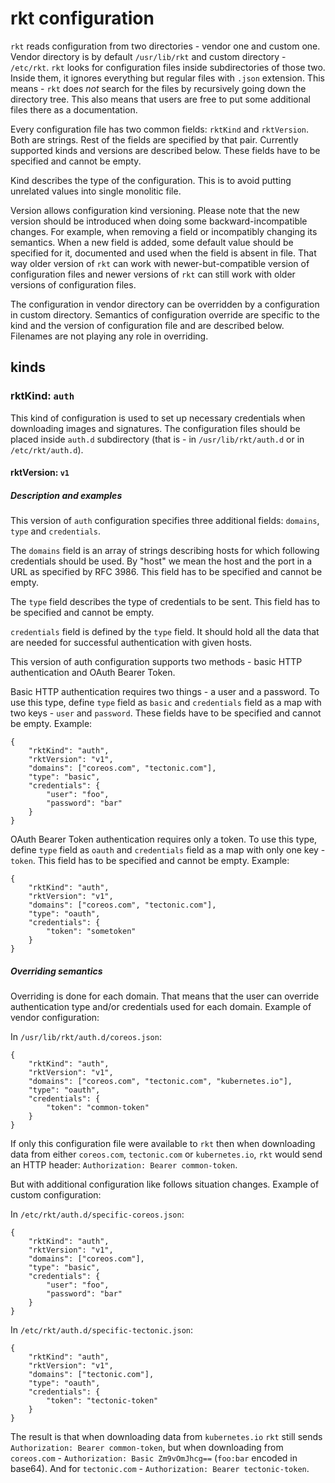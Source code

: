# rkt configuration

`rkt` reads configuration from two directories - vendor one and custom
one. Vendor directory is by default `/usr/lib/rkt` and custom
directory - `/etc/rkt`. `rkt` looks for configuration files inside
subdirectories of those two. Inside them, it ignores everything but
regular files with `.json` extension. This means - `rkt` does _not_
search for the files by recursively going down the directory
tree. This also means that users are free to put some additional files
there as a documentation.

Every configuration file has two common fields: `rktKind` and
`rktVersion`. Both are strings. Rest of the fields are specified by
that pair. Currently supported kinds and versions are described
below. These fields have to be specified and cannot be empty.

Kind describes the type of the configuration. This is to avoid putting
unrelated values into single monolitic file.

Version allows configuration kind versioning. Please note that the new
version should be introduced when doing some backward-incompatible
changes. For example, when removing a field or incompatibly changing
its semantics. When a new field is added, some default value should be
specified for it, documented and used when the field is absent in
file. That way older version of `rkt` can work with
newer-but-compatible version of configuration files and newer versions
of `rkt` can still work with older versions of configuration files.

The configuration in vendor directory can be overridden by a
configuration in custom directory. Semantics of configuration override
are specific to the kind and the version of configuration file and are
described below. Filenames are not playing any role in overriding.

## kinds

### rktKind: `auth`

This kind of configuration is used to set up necessary credentials
when downloading images and signatures. The configuration files should
be placed inside `auth.d` subdirectory (that is - in
`/usr/lib/rkt/auth.d` or in `/etc/rkt/auth.d`).

#### rktVersion: `v1`

##### Description and examples

This version of `auth` configuration specifies three additional
fields: `domains`, `type` and `credentials`.

The `domains` field is an array of strings describing hosts for which
following credentials should be used. By "host" we mean the host and
the port in a URL as specified by RFC 3986. This field has to be
specified and cannot be empty.

The `type` field describes the type of credentials to be sent. This
field has to be specified and cannot be empty.

`credentials` field is defined by the `type` field. It should hold all
the data that are needed for successful authentication with given
hosts.

This version of auth configuration supports two methods - basic HTTP
authentication and OAuth Bearer Token.

Basic HTTP authentication requires two things - a user and a
password. To use this type, define `type` field as `basic` and
`credentials` field as a map with two keys - `user` and
`password`. These fields have to be specified and cannot be
empty. Example:
```
{
	"rktKind": "auth",
	"rktVersion": "v1",
	"domains": ["coreos.com", "tectonic.com"],
	"type": "basic",
	"credentials": {
		"user": "foo",
		"password": "bar"
	}
}
```

OAuth Bearer Token authentication requires only a token. To use this
type, define `type` field as `oauth` and `credentials` field as a map
with only one key - `token`. This field has to be specified and cannot
be empty. Example:
```
{
	"rktKind": "auth",
	"rktVersion": "v1",
	"domains": ["coreos.com", "tectonic.com"],
	"type": "oauth",
	"credentials": {
		"token": "sometoken"
	}
}
```

##### Overriding semantics

Overriding is done for each domain. That means that the user can
override authentication type and/or credentials used for each
domain. Example of vendor configuration:

In `/usr/lib/rkt/auth.d/coreos.json`:
```
{
	"rktKind": "auth",
	"rktVersion": "v1",
	"domains": ["coreos.com", "tectonic.com", "kubernetes.io"],
	"type": "oauth",
	"credentials": {
		"token": "common-token"
	}
}
```

If only this configuration file were available to `rkt` then when
downloading data from either `coreos.com`, `tectonic.com` or
`kubernetes.io`, `rkt` would send an HTTP header: `Authorization:
Bearer common-token`.

But with additional configuration like follows situation
changes. Example of custom configuration:

In `/etc/rkt/auth.d/specific-coreos.json`:
```
{
	"rktKind": "auth",
	"rktVersion": "v1",
	"domains": ["coreos.com"],
	"type": "basic",
	"credentials": {
		"user": "foo",
		"password": "bar"
	}
}
```
In `/etc/rkt/auth.d/specific-tectonic.json`:
```
{
	"rktKind": "auth",
	"rktVersion": "v1",
	"domains": ["tectonic.com"],
	"type": "oauth",
	"credentials": {
		"token": "tectonic-token"
	}
}
```

The result is that when downloading data from `kubernetes.io` `rkt`
still sends `Authorization: Bearer common-token`, but when downloading
from `coreos.com` - `Authorization: Basic Zm9vOmJhcg==` (`foo:bar`
encoded in base64). And for `tectonic.com` - `Authorization: Bearer
tectonic-token`.
